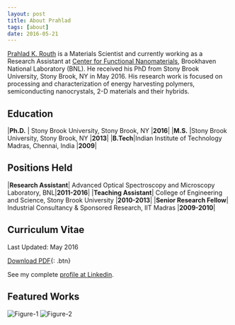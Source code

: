 ```yaml
---
layout: post
title: About Prahlad
tags: [about]
date: 2016-05-21
---
```

    


[Prahlad K. Routh](http://www.prahlad.xyz) is a Materials Scientist and currently working as a Research Assistant at [Center for Functional Nanomaterials](http://www.bnl.gov/cfn/), Brookhaven National Laboratory (BNL). He received his PhD from Stony Brook University, Stony Brook, NY in May 2016. His research work is focused on processing and characterization of energy harvesting polymers, semiconducting nanocrystals, 2-D materials and their hybrids.  


## Education

|__Ph.D.__ 	 |	Stony Brook University, Stony Brook, NY																				|__2016__|
|__M.S.__  |Stony Brook University, Stony Brook, NY 																			|__2013__|
|__B.Tech__|Indian Institute of Technology Madras, Chennai, India 										|__2009__|

## Positions Held

|__Research Assistant__| Advanced Optical Spectroscopy and Microscopy Laboratory, BNL|__2011-2016__|
|__Teaching Assistant__| College of Engineering and Science, Stony Brook University			|__2010-2013__|
|__Senior Research Fellow__| Industrial Consultancy & Sponsored Research, IIT Madras				|__2009-2010__|

## Curriculum Vitae

Last Updated: May 2016

      
[Download PDF][CV]{: .btn}

[CV]:{{site.url}}/Downloads/CV_PKR.pdf

See my complete [profile at Linkedin](http://www.linkedin.com/in/prouth).

## Featured Works
![Figure-1]({{site.url}}/Downloads/adfm.png)
![Figure-2]({{site.url}}/Downloads/chemcomm.png)



